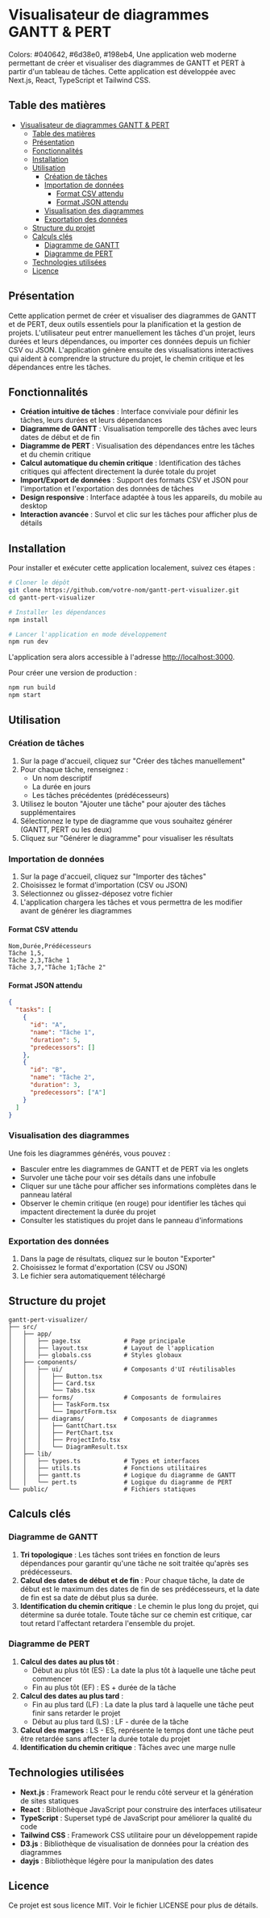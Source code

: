# Visualisateur de diagrammes GANTT & PERT
Colors: #040642, #6d38e0, #198eb4,
Une application web moderne permettant de créer et visualiser des diagrammes de GANTT et PERT à partir d'un tableau de tâches. Cette application est développée avec Next.js, React, TypeScript et Tailwind CSS.

## Table des matières

- [Visualisateur de diagrammes GANTT \& PERT](#visualisateur-de-diagrammes-gantt--pert)
  - [Table des matières](#table-des-matières)
  - [Présentation](#présentation)
  - [Fonctionnalités](#fonctionnalités)
  - [Installation](#installation)
  - [Utilisation](#utilisation)
    - [Création de tâches](#création-de-tâches)
    - [Importation de données](#importation-de-données)
      - [Format CSV attendu](#format-csv-attendu)
      - [Format JSON attendu](#format-json-attendu)
    - [Visualisation des diagrammes](#visualisation-des-diagrammes)
    - [Exportation des données](#exportation-des-données)
  - [Structure du projet](#structure-du-projet)
  - [Calculs clés](#calculs-clés)
    - [Diagramme de GANTT](#diagramme-de-gantt)
    - [Diagramme de PERT](#diagramme-de-pert)
  - [Technologies utilisées](#technologies-utilisées)
  - [Licence](#licence)

## Présentation

Cette application permet de créer et visualiser des diagrammes de GANTT et de PERT, deux outils essentiels pour la planification et la gestion de projets. L'utilisateur peut entrer manuellement les tâches d'un projet, leurs durées et leurs dépendances, ou importer ces données depuis un fichier CSV ou JSON. L'application génère ensuite des visualisations interactives qui aident à comprendre la structure du projet, le chemin critique et les dépendances entre les tâches.

## Fonctionnalités

- **Création intuitive de tâches** : Interface conviviale pour définir les tâches, leurs durées et leurs dépendances
- **Diagramme de GANTT** : Visualisation temporelle des tâches avec leurs dates de début et de fin
- **Diagramme de PERT** : Visualisation des dépendances entre les tâches et du chemin critique
- **Calcul automatique du chemin critique** : Identification des tâches critiques qui affectent directement la durée totale du projet
- **Import/Export de données** : Support des formats CSV et JSON pour l'importation et l'exportation des données de tâches
- **Design responsive** : Interface adaptée à tous les appareils, du mobile au desktop
- **Interaction avancée** : Survol et clic sur les tâches pour afficher plus de détails

## Installation

Pour installer et exécuter cette application localement, suivez ces étapes :

```bash
# Cloner le dépôt
git clone https://github.com/votre-nom/gantt-pert-visualizer.git
cd gantt-pert-visualizer

# Installer les dépendances
npm install

# Lancer l'application en mode développement
npm run dev
```

L'application sera alors accessible à l'adresse [http://localhost:3000](http://localhost:3000).

Pour créer une version de production :

```bash
npm run build
npm start
```

## Utilisation

### Création de tâches

1. Sur la page d'accueil, cliquez sur "Créer des tâches manuellement"
2. Pour chaque tâche, renseignez :
   - Un nom descriptif
   - La durée en jours
   - Les tâches précédentes (prédécesseurs)
3. Utilisez le bouton "Ajouter une tâche" pour ajouter des tâches supplémentaires
4. Sélectionnez le type de diagramme que vous souhaitez générer (GANTT, PERT ou les deux)
5. Cliquez sur "Générer le diagramme" pour visualiser les résultats

### Importation de données

1. Sur la page d'accueil, cliquez sur "Importer des tâches"
2. Choisissez le format d'importation (CSV ou JSON)
3. Sélectionnez ou glissez-déposez votre fichier
4. L'application chargera les tâches et vous permettra de les modifier avant de générer les diagrammes

#### Format CSV attendu

```
Nom,Durée,Prédécesseurs
Tâche 1,5,
Tâche 2,3,Tâche 1
Tâche 3,7,"Tâche 1;Tâche 2"
```

#### Format JSON attendu

```json
{
  "tasks": [
    {
      "id": "A",
      "name": "Tâche 1",
      "duration": 5,
      "predecessors": []
    },
    {
      "id": "B",
      "name": "Tâche 2",
      "duration": 3,
      "predecessors": ["A"]
    }
  ]
}
```

### Visualisation des diagrammes

Une fois les diagrammes générés, vous pouvez :

- Basculer entre les diagrammes de GANTT et de PERT via les onglets
- Survoler une tâche pour voir ses détails dans une infobulle
- Cliquer sur une tâche pour afficher ses informations complètes dans le panneau latéral
- Observer le chemin critique (en rouge) pour identifier les tâches qui impactent directement la durée du projet
- Consulter les statistiques du projet dans le panneau d'informations

### Exportation des données

1. Dans la page de résultats, cliquez sur le bouton "Exporter"
2. Choisissez le format d'exportation (CSV ou JSON)
3. Le fichier sera automatiquement téléchargé

## Structure du projet

```
gantt-pert-visualizer/
├── src/
│   ├── app/
│   │   ├── page.tsx            # Page principale
│   │   ├── layout.tsx          # Layout de l'application
│   │   ├── globals.css         # Styles globaux
│   ├── components/
│   │   ├── ui/                 # Composants d'UI réutilisables
│   │   │   ├── Button.tsx
│   │   │   ├── Card.tsx
│   │   │   └── Tabs.tsx
│   │   ├── forms/              # Composants de formulaires
│   │   │   ├── TaskForm.tsx
│   │   │   └── ImportForm.tsx
│   │   ├── diagrams/           # Composants de diagrammes
│   │   │   ├── GanttChart.tsx
│   │   │   ├── PertChart.tsx
│   │   │   ├── ProjectInfo.tsx
│   │   │   └── DiagramResult.tsx
│   ├── lib/
│   │   ├── types.ts            # Types et interfaces
│   │   ├── utils.ts            # Fonctions utilitaires
│   │   ├── gantt.ts            # Logique du diagramme de GANTT
│   │   └── pert.ts             # Logique du diagramme de PERT
└── public/                     # Fichiers statiques
```

## Calculs clés

### Diagramme de GANTT

1. **Tri topologique** : Les tâches sont triées en fonction de leurs dépendances pour garantir qu'une tâche ne soit traitée qu'après ses prédécesseurs.
2. **Calcul des dates de début et de fin** : Pour chaque tâche, la date de début est le maximum des dates de fin de ses prédécesseurs, et la date de fin est sa date de début plus sa durée.
3. **Identification du chemin critique** : Le chemin le plus long du projet, qui détermine sa durée totale. Toute tâche sur ce chemin est critique, car tout retard l'affectant retardera l'ensemble du projet.

### Diagramme de PERT

1. **Calcul des dates au plus tôt** :
   - Début au plus tôt (ES) : La date la plus tôt à laquelle une tâche peut commencer
   - Fin au plus tôt (EF) : ES + durée de la tâche
2. **Calcul des dates au plus tard** :
   - Fin au plus tard (LF) : La date la plus tard à laquelle une tâche peut finir sans retarder le projet
   - Début au plus tard (LS) : LF - durée de la tâche
3. **Calcul des marges** : LS - ES, représente le temps dont une tâche peut être retardée sans affecter la durée totale du projet
4. **Identification du chemin critique** : Tâches avec une marge nulle

## Technologies utilisées

- **Next.js** : Framework React pour le rendu côté serveur et la génération de sites statiques
- **React** : Bibliothèque JavaScript pour construire des interfaces utilisateur
- **TypeScript** : Superset typé de JavaScript pour améliorer la qualité du code
- **Tailwind CSS** : Framework CSS utilitaire pour un développement rapide
- **D3.js** : Bibliothèque de visualisation de données pour la création des diagrammes
- **dayjs** : Bibliothèque légère pour la manipulation des dates

## Licence

Ce projet est sous licence MIT. Voir le fichier LICENSE pour plus de détails.